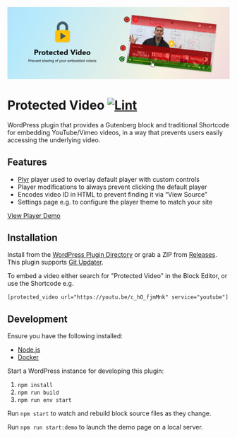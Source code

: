 ![Banner](.wordpress-org/banner-1544x500.png)

# Protected Video [![Lint](https://github.com/AlecRust/protected-video/actions/workflows/lint.yml/badge.svg)](https://github.com/AlecRust/protected-video/actions/workflows/lint.yml)

WordPress plugin that provides a Gutenberg block and traditional Shortcode for embedding YouTube/Vimeo videos, in a way that prevents users easily accessing the underlying video.

## Features

- [Plyr](https://plyr.io/) player used to overlay default player with custom controls
- Player modifications to always prevent clicking the default player
- Encodes video ID in HTML to prevent finding it via “View Source”
- Settings page e.g. to configure the player theme to match your site

[View Player Demo](https://protected-video.alecrust.com/)

## Installation

Install from the [WordPress Plugin Directory](https://wordpress.org/plugins/protected-video/) or grab a ZIP from
[Releases](https://github.com/AlecRust/protected-video/releases). This plugin supports [Git Updater](https://github.com/afragen/git-updater).

To embed a video either search for "Protected Video" in the Block Editor, or use the Shortcode e.g.

    [protected_video url="https://youtu.be/c_hO_fjmMnk" service="youtube"]

## Development

Ensure you have the following installed:

- [Node.js](https://nodejs.org/)
- [Docker](https://www.docker.com/)

Start a WordPress instance for developing this plugin:

1. `npm install`
2. `npm run build`
3. `npm run env start`

Run `npm start` to watch and rebuild block source files as they change.

Run `npm run start:demo` to launch the demo page on a local server.
